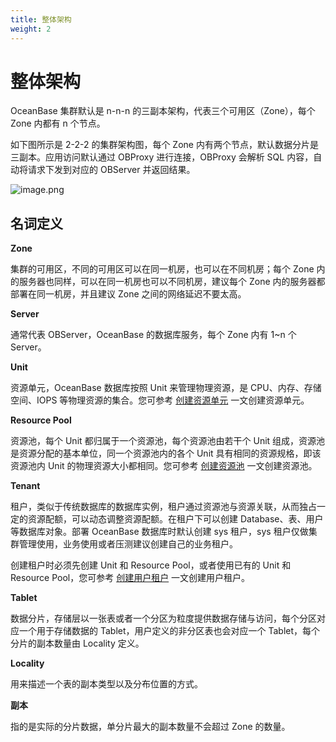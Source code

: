 ```yaml
---
title: 整体架构
weight: 2
---
```

# 整体架构

OceanBase 集群默认是 n-n-n 的三副本架构，代表三个可用区（Zone），每个 Zone 内都有 n 个节点。

如下图所示是 2-2-2 的集群架构图，每个 Zone 内有两个节点，默认数据分片是三副本。应用访问默认通过 OBProxy 进行连接，OBProxy 会解析 SQL 内容，自动将请求下发到对应的 OBServer 并返回结果。

![image.png](/img/about_oceanbase/overall_architecture/framework1.jpeg)
<!-- 名词定义放到这里感觉有点儿冲突 -->
## 名词定义

**Zone**

集群的可用区，不同的可用区可以在同一机房，也可以在不同机房；每个 Zone 内的服务器也同样，可以在同一机房也可以不同机房，建议每个 Zone 内的服务器都部署在同一机房，并且建议 Zone 之间的网络延迟不要太高。

**Server**

通常代表 OBServer，OceanBase 的数据库服务，每个 Zone 内有 1~n 个 Server。

**Unit**

资源单元，OceanBase 数据库按照 Unit 来管理物理资源，是 CPU、内存、存储空间、IOPS 等物理资源的集合。您可参考 [创建资源单元](https://www.oceanbase.com/docs/common-oceanbase-database-cn-10000000001699430) 一文创建资源单元。

**Resource Pool**

资源池，每个 Unit 都归属于一个资源池，每个资源池由若干个 Unit 组成，资源池是资源分配的基本单位，同一个资源池内的各个 Unit 具有相同的资源规格，即该资源池内 Unit 的物理资源大小都相同。您可参考 [创建资源池](https://www.oceanbase.com/docs/common-oceanbase-database-cn-10000000001699432) 一文创建资源池。
<!-- 看不懂 -->

**Tenant**

租户，类似于传统数据库的数据库实例，租户通过资源池与资源关联，从而独占一定的资源配额，可以动态调整资源配额。在租户下可以创建 Database、表、用户等数据库对象。部署 OceanBase 数据库时默认创建 sys 租户，sys 租户仅做集群管理使用，业务使用或者压测建议创建自己的业务租户。

创建租户时必须先创建 Unit 和 Resource Pool，或者使用已有的 Unit 和 Resource Pool，您可参考 [创建用户租户](https://www.oceanbase.com/docs/common-oceanbase-database-cn-10000000001702215) 一文创建用户租户。

**Tablet**

数据分片，存储层以一张表或者一个分区为粒度提供数据存储与访问，每个分区对应一个用于存储数据的 Tablet，用户定义的非分区表也会对应一个 Tablet，每个分片的副本数量由 Locality 定义。

**Locality**

用来描述一个表的副本类型以及分布位置的方式。

<!-- 内核文档里描述的是：用来描述一个表的副本类型以及分布位置的方式 -->

**副本**

指的是实际的分片数据，单分片最大的副本数量不会超过 Zone 的数量。

<!-- 这个图看下是否需要更换，参考文档中给出的是 2-2-2 架构的系统图，本文上面的集群架构图用的也是 2-2-2 架构，但是本图中是 1-1-1 的架构 -->
